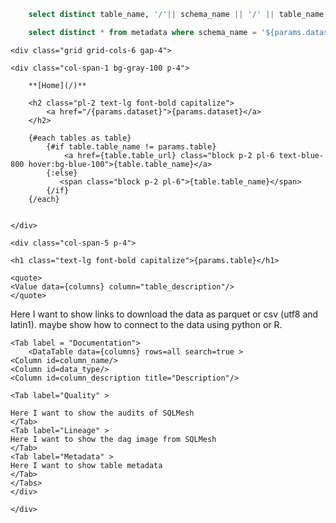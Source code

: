 ```sql tables
    select distinct table_name, '/'|| schema_name || '/' || table_name as table_url, table_description from metadata where schema_name = '${params.dataset}'
``` 
```sql columns
    select distinct * from metadata where schema_name = '${params.dataset}' and table_name = '${params.table}'
``` 





    <div class="grid grid-cols-6 gap-4">

	<div class="col-span-1 bg-gray-100 p-4">

        **[Home](/)**

        <h2 class="pl-2 text-lg font-bold capitalize">
            <a href="/{params.dataset}">{params.dataset}</a>
        </h2>

		{#each tables as table}
            {#if table.table_name != params.table}
                <a href={table.table_url} class="block p-2 pl-6 text-blue-800 hover:bg-blue-100">{table.table_name}</a>
            {:else}
               <span class="block p-2 pl-6">{table.table_name}</span>
            {/if}
        {/each}
	
        
    </div>
	
	<div class="col-span-5 p-4">
	
    <h1 class="text-lg font-bold capitalize">{params.table}</h1>

    <quote>
    <Value data={columns} column="table_description"/>
    </quote>
    
<Tabs>
    <Tab label="Usage">
        Here I want to show links to download the data as parquet or csv (utf8 and latin1).
        maybe show how to connect to the data using python or R.
    </Tab>  
    
    <Tab label = "Documentation">
        <DataTable data={columns} rows=all search=true > 
    <Column id=column_name/>
    <Column id=data_type/> 
    <Column id=column_description title="Description"/> 	 
	
</DataTable>
    </Tab>	
      
    <Tab label="Quality" >
    
    Here I want to show the audits of SQLMesh
    </Tab>
    <Tab label="Lineage" >
    Here I want to show the dag image from SQLMesh
    </Tab>
    <Tab label="Metadata" >
    Here I want to show table metadata
    </Tab>
    </Tabs>
	</div>
	
	</div>

